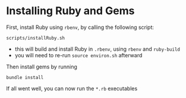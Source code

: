 # Installing Ruby and Gems

First, install Ruby using `rbenv`, by calling the following script:
```
scripts/installRuby.sh
```
- this will build and install Ruby in `.rbenv`, using `rbenv` and `ruby-build`
- you will need to re-run `source environ.sh` afterward

Then install gems by running
```
bundle install
```
If all went well, you can now run the `*.rb` executables
